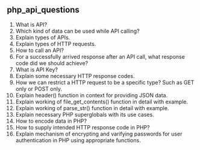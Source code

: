 ## php_api_questions

1. What is API?
2. Which kind of data can be used while API calling?
3. Explain types of APIs.
4. Explain types of HTTP requests.
5. How to call an API?
6. For a successfully arrived response after an API call, what response code did we should achieve?
7. What is API Key?
8. Explain some necessary HTTP response codes.
9. How we can restrict a HTTP request to be a specific type? Such as GET only or POST only.
10. Explain header() function in context for providing JSON data.
11. Explain working of file_get_contents() function in detail with example.
12. Explain working of parse_str() function in detail with example.
13. Explain necessary PHP superglobals with its use cases.
14. How to encode data in PHP?
15. How to supply intended HTTP response code in PHP?
16. Explain mechanism of encrypting and varifying passwords for user authentication in PHP using appropriate functions.
